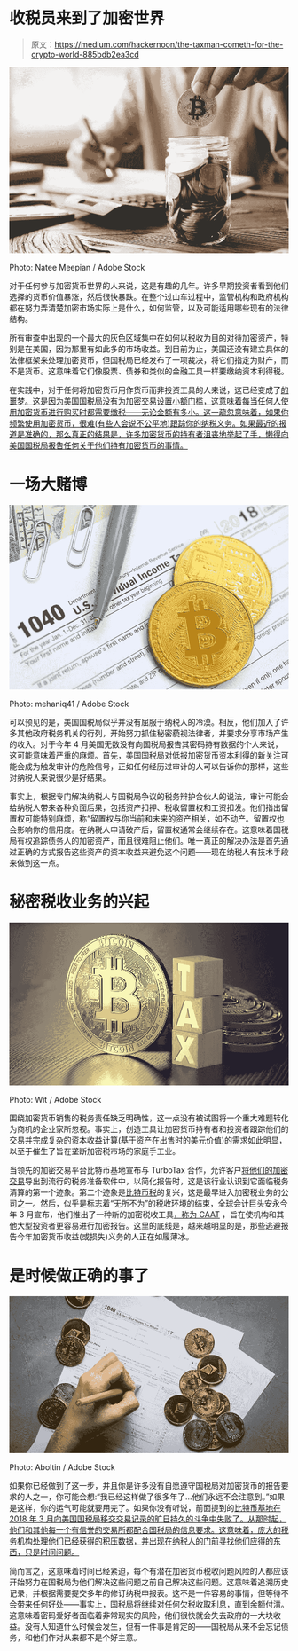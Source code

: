 # 收税员来到了加密世界

> 原文：<https://medium.com/hackernoon/the-taxman-cometh-for-the-crypto-world-885bdb2ea3cd>

![](img/811b901f188bce1d9ff754d6adb56064.png)

Photo: Natee Meepian / Adobe Stock

对于任何参与加密货币世界的人来说，这是有趣的几年。许多早期投资者看到他们选择的货币价值暴涨，然后很快暴跌。在整个过山车过程中，监管机构和政府机构都在努力弄清楚加密市场实际上是什么，如何监管，以及可能适用哪些现有的法律结构。

所有审查中出现的一个最大的灰色区域集中在如何以税收为目的对待加密资产，特别是在美国，因为那里有如此多的市场收益。到目前为止，美国还没有建立具体的法律框架来处理加密货币，但国税局已经发布了一项裁决，将它们指定为财产，而不是货币。这意味着它们像股票、债券和类似的金融工具一样要缴纳资本利得税。

在实践中，对于任何将加密货币用作货币而非投资工具的人来说，这已经变成了[的噩梦。这是因为美国国税局没有为加密交易设置小额门槛，这意味着每当任何人使用加密货币进行购买时都需要缴税——无论金额有多小。这一疏忽意味着，如果你频繁使用加密货币，很难(有些人会说不公平地)跟踪你的纳税义务。如果最近的报道是准确的，那么真正的结果是，许多加密货币的持有者沮丧地举起了手，](https://www.forbes.com/sites/greatspeculations/2018/06/04/spending-crypto-for-personal-use-can-be-a-tax-mistake/#1c64525367e2)[懒得向美国国税局报告任何关于他们持有加密货币的事情。](https://www.cnbc.com/2019/01/30/many-bitcoin-investors-dont-plan-on-reporting-their-losses-to-the-irs.html)

# 一场大赌博

![](img/74b2f0f220c97e9383d5f0cbafc97d43.png)

Photo: mehaniq41 / Adobe Stock

可以预见的是，美国国税局似乎并没有屈服于纳税人的冷漠。相反，他们加入了许多其他政府税务机关的行列，开始努力抓住秘密藐视法律者，并要求分享市场产生的收入。对于今年 4 月美国无数没有向国税局报告其密码持有数据的个人来说，这可能意味着严重的麻烦。首先，美国国税局对低报加密货币资本利得的新关注可能会成为触发审计的危险信号，正如任何经历过审计的人可以告诉你的那样，这些对纳税人来说很少是好结果。

事实上，根据专门解决纳税人与国税局争议的税务辩护合伙人的说法，审计可能会给纳税人带来各种负面后果，包括资产扣押、税收留置权和工资扣发。他们指出留置权可能特别麻烦，称“留置权与你当前和未来的资产相关，如不动产。留置权也会影响你的信用度。在纳税人申请破产后，留置权通常会继续存在。这意味着国税局有权追踪债务人的加密资产，而且很难阻止他们。唯一真正的解决办法是首先通过正确的方式报告这些资产的资本收益来避免这个问题——现在纳税人有技术手段来做到这一点。

# 秘密税收业务的兴起

![](img/36ae9e9c161ef65e4b9338f37726f139.png)

Photo: Wit / Adobe Stock

围绕加密货币销售的税务责任缺乏明确性，这一点没有被试图将一个重大难题转化为商机的企业家所忽视。事实上，创造工具让加密货币持有者和投资者跟踪他们的交易并完成复杂的资本收益计算(基于资产在出售时的美元价值)的需求如此明显，以至于催生了旨在垄断加密税市场的家庭手工业。

当领先的加密交易平台比特币基地宣布与 TurboTax 合作，允许客户[将他们的加密交易](https://blog.turbotax.intuit.com/turbotax-news/turbotax-makes-it-easier-for-coinbase-customers-to-report-their-cryptocurrency-transactions-42740/)导出到流行的税务准备软件中，以简化报告时，这是该行业认识到它面临税务清算的第一个迹象。第二个迹象是[比特币税](https://bitcoin.tax/)的复兴，这是最早进入加密税业务的公司之一。然后，似乎是标志着“无所不为”的税收环境的结束，全球会计巨头安永今年 3 月宣布，他们推出了一种新的加密税收工具[，称为 CAAT](https://www.prnewswire.com/news-releases/new-ey-caat-technology-facilitates-cryptocurrency-reporting-and-compliance-300806080.html) ，旨在使机构和其他大型投资者更容易进行加密报告。这里的底线是，越来越明显的是，那些逃避报告今年加密货币收益(或损失)义务的人正在如履薄冰。

# 是时候做正确的事了

![](img/3a8be1a3b94d2fb1525a32af420732a2.png)

Photo: Aboltin / Adobe Stock

如果你已经做到了这一步，并且你是许多没有自愿遵守国税局对加密货币的报告要求的人之一，你可能会想:“我已经这样做了很多年了…他们永远不会注意到。”如果是这样，你的运气可能就要用完了。如果你没有听说，前面提到的[比特币基地在 2018 年 3 月向美国国税局移交交易记录的旷日持久的斗争中失败了。从那时起，他们和其他每一个有信誉的交易所都配合国税局的信息要求。这意味着，庞大的税务机构处理他们已经获得的积压数据，并出现在纳税人的门前寻找他们应得的东西，只是时间问题。](https://www.journalofaccountancy.com/issues/2018/mar/irs-summons-of-coinbase-records.html)

简而言之，这意味着时间已经紧迫，每个有潜在加密货币税收问题风险的人都应该开始努力在国税局为他们解决这些问题之前自己解决这些问题。这意味着追溯历史记录，并根据需要提交多年的修订纳税申报表。这不是一件容易的事情，但等待不会带来任何好处——事实上，国税局将继续对任何欠税收取利息，直到余额付清。这意味着密码爱好者面临着非常现实的风险，他们很快就会失去政府的一大块收益。没有人知道什么时候会发生，但有一件事是肯定的——国税局从来不会忘记债务，和他们作对从来都不是个好主意。